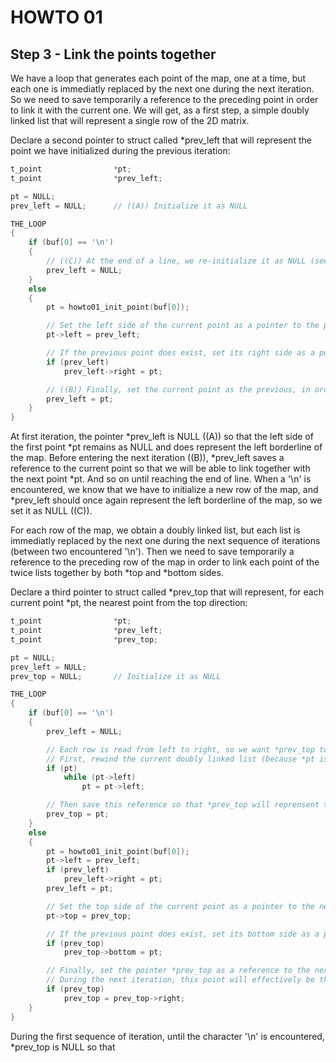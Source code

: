 # HOWTO 01
## Step 3 - Link the points together

We have a loop that generates each point of the map, one at a time, but each one is immediatly replaced by the next one during the next iteration. So we need to save temporarily a reference to the preceding point in order to link it with the current one. We will get, as a first step, a simple doubly linked list that will represent a single row of the 2D matrix.

Declare a second pointer to struct called *prev_left that will represent the point we have initialized during the previous iteration:

```c
t_point                *pt;
t_point                *prev_left;

pt = NULL;
prev_left = NULL;      // ((A)) Initialize it as NULL

THE_LOOP
{
	if (buf[0] == '\n')
	{
		// ((C)) At the end of a line, we re-initialize it as NULL (see below)
		prev_left = NULL;
	}
	else
	{
		pt = howto01_init_point(buf[0]);

		// Set the left side of the current point as a pointer to the previous point
		pt->left = prev_left;

		// If the previous point does exist, set its right side as a pointer to the current point
		if (prev_left)
			prev_left->right = pt;

		// ((B)) Finally, set the current point as the previous, in order to use it during the next iteration
		prev_left = pt;
	}
}
```

At first iteration, the pointer *prev_left is NULL ((A)) so that the left side of the first point *pt remains as NULL and does represent the left borderline of the map. Before entering the next iteration ((B)), *prev_left saves a reference to the current point so that we will be able to link together with the next point *pt. And so on until reaching the end of line. When a '\n' is encountered, we know that we have to initialize a new row of the map, and *prev_left should once again represent the left borderline of the map, so we set it as NULL ((C)).

For each row of the map, we obtain a doubly linked list, but each list is immediatly replaced by the next one during the next sequence of iterations (between two encountered '\n'). Then we need to save temporarily a reference to the preceding row of the map in order to link each point of the twice lists together by both *top and *bottom sides.

Declare a third pointer to struct called *prev_top that will represent, for each current point *pt, the nearest point from the top direction:

```c
t_point                *pt;
t_point                *prev_left;
t_point                *prev_top;

pt = NULL;
prev_left = NULL;
prev_top = NULL;       // Initialize it as NULL

THE_LOOP
{
	if (buf[0] == '\n')
	{
		prev_left = NULL;

		// Each row is read from left to right, so we want *prev_top to be a pointer to the leftmost point
		// First, rewind the current doubly linked list (because *pt is presently the rightmost point of the current row)
		if (pt)
			while (pt->left)
				pt = pt->left;

		// Then save this reference so that *prev_top will reprensent the first point of the preceding row
		prev_top = pt;
	}
	else
	{
		pt = howto01_init_point(buf[0]);
		pt->left = prev_left;
		if (prev_left)
			prev_left->right = pt;
		prev_left = pt;

		// Set the top side of the current point as a pointer to the nearest point from the top
		pt->top = prev_top;

		// If the previous point does exist, set its bottom side as a pointer to the current point
		if (prev_top)
			prev_top->bottom = pt;

		// Finally, set the pointer *prev_top as a reference to the next point of the preceding row
		// During the next iteration, this point will effectively be the nearest point from the top
		if (prev_top)
			prev_top = prev_top->right;
	}
}
```

During the first sequence of iteration, until the character '\n' is encountered, *prev_top is NULL so that
